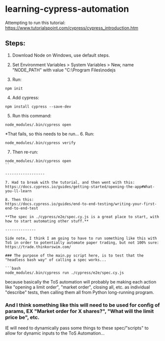 # learning-cypress-automation

Attempting to run this tutorial: https://www.tutorialspoint.com/cypress/cypress_introduction.htm

## Steps:
1. Download Node on Windows, use default steps.
2. Set Environment Variables > System Variables > New, name "NODE_PATH" with value "C:\Program Files\nodejs

3. Run:
```
npm init
```
4. Add cypress:
```
npm install cypress --save-dev
```
5. Run this command:
```
node_modules/.bin/cypress open
```
*That fails, so this needs to be run...
6. Run:
```
node_modules/.bin/cypress verify
```
7. Then re-run:
```
node_modules/.bin/cypress open
``

------------------

7. Had to break with the tutorial, and then went with this:
https://docs.cypress.io/guides/getting-started/opening-the-app#What-you-ll-learn

8. Then this:
https://docs.cypress.io/guides/end-to-end-testing/writing-your-first-end-to-end-test

**The spec in ./cypress/e2e/spec.cy.js is a great place to start, with how to start automating other stuff.**

--------------

Side note, I think I am going to have to run something like this with ToS in order to potentially automate paper trading, but not 100% sure: https://trade.thinkorswim.com/

### The purpose of the main.py script here, is to test that the "headless bash way" of calling a spec works... 

```bash
node_modules/.bin/cypress run ./cypress/e2e/spec.cy.js
```

because basically the ToS automation will probably be making  each action like "opening a limit order", "market order", closing all, etc. as individual "describe" tests, then calling them all from Python long-running program.

### And I think something like this will need to be used for config of params, EX "Market order for X shares?", "What will the limit price be", etc. 
IE will need to dynamically pass some things to these spec/"scripts" to allow for dynamic inputs to the ToS Automation...